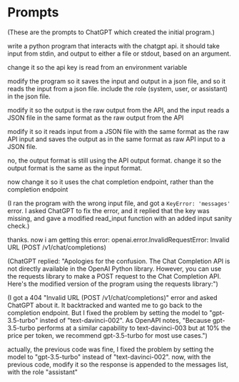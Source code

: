 # Prompts

(These are the prompts to ChatGPT which created the initial program.)

write a python program that interacts with the chatgpt api. it should take input from stdin, and output to either a file or stdout, based on an argument.

change it so the api key is read from an environment variable

modify the program so it saves the input and output in a json file, and so it reads the input from a json file. include the role (system, user, or assistant) in the json file.

modify it so the output is the raw output from the API, and the input reads a JSON file in the same format as the raw output from the API

modify it so it reads input from a JSON file with the same format as the raw API input and saves the output as in the same format as raw API input to a JSON file.

no, the output format is still using the API output format. change it so the output format is the same as the input format.

now change it so it uses the chat completion endpoint, rather than the completion endpoint

(I ran the program with the wrong input file, and got a `KeyError: 'messages'` error. I asked ChatGPT to fix the error, and it replied that the key was missing, and gave a modified read_input function with an added input sanity check.)

thanks. now i am getting this error: openai.error.InvalidRequestError: Invalid URL (POST /v1/chat/completions)

(ChatGPT replied: "Apologies for the confusion. The Chat Completion API is not directly available in the OpenAI Python library. However, you can use the requests library to make a POST request to the Chat Completion API. Here's the modified version of the program using the requests library:")

(I got a 404 "Invalid URL (POST /v1/chat/completions)" error and asked ChatGPT about it. It backtracked and wanted me to go back to the completion endpoint. But I fixed the problem by setting the model to "gpt-3.5-turbo" insted of "text-davinci-002". As OpenAPI notes, "Because gpt-3.5-turbo performs at a similar capability to text-davinci-003 but at 10% the price per token, we recommend gpt-3.5-turbo for most use cases.")

actually, the previous code was fine, I fixed the problem by setting the model to "gpt-3.5-turbo" instead of "text-davinci-002". now, with the previous code, modify it so the response is appended to the messages list, with the role "assistant"
